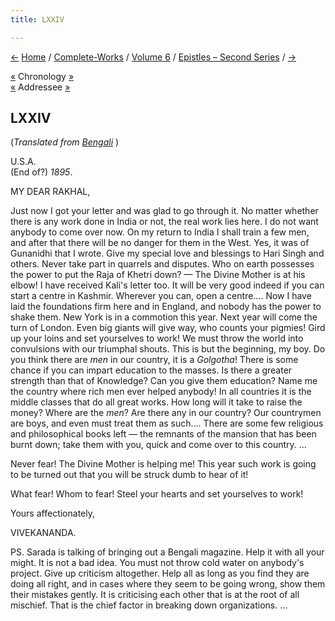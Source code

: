 ```yaml
---
title: LXXIV

---
```

<div>

[←](073_brother_disciples.htm) [Home](../../../index.htm) /
[Complete-Works](../../complete_works.htm) / [Volume
6](../volume_6_contents.htm) / [Epistles – Second
Series](epistles_second_series_contents.htm) / [→](075_shashi.htm)

  

[«](073_brother_disciples.htm) Chronology [»](075_shashi.htm)  
[«](071_rakhal.htm) Addressee [»](076_rakhal.htm)

## LXXIV

(*Translated from [Bengali](b7248e6074.pdf)* )

U.S.A.  
(End of?) *1895*.

MY DEAR RAKHAL,

Just now I got your letter and was glad to go through it. No matter
whether there is any work done in India or not, the real work lies here.
I do not want anybody to come over now. On my return to India I shall
train a few men, and after that there will be no danger for them in the
West. Yes, it was of Gunanidhi that I wrote. Give my special love and
blessings to Hari Singh and others. Never take part in quarrels and
disputes. Who on earth possesses the power to put the Raja of Khetri
down? — The Divine Mother is at his elbow! I have received Kali's letter
too. It will be very good indeed if you can start a centre in Kashmir.
Wherever you can, open a centre.... Now I have laid the foundations firm
here and in England, and nobody has the power to shake them. New York is
in a commotion this year. Next year will come the turn of London. Even
big giants will give way, who counts your pigmies! Gird up your loins
and set yourselves to work! We must throw the world into convulsions
with our triumphal shouts. This is but the beginning, my boy. Do you
think there are *men* in our country, it is a *Golgotha*! There is some
chance if you can impart education to the masses. Is there a greater
strength than that of Knowledge? Can you give them education? Name me
the country where rich men ever helped anybody! In all countries it is
the middle classes that do all great works. How long will it take to
raise the money? Where are the *men*? Are there any in our country? Our
countrymen are boys, and even must treat them as such.... There are some
few religious and philosophical books left — the remnants of the mansion
that has been burnt down; take them with you, quick and come over to
this country. ...

Never fear! The Divine Mother is helping me! This year such work is
going to be turned out that you will be struck dumb to hear of it!

What fear! Whom to fear! Steel your hearts and set yourselves to work! 

Yours affectionately,

VIVEKANANDA.

  
PS. Sarada is talking of bringing out a Bengali magazine. Help it with
all your might. It is not a bad idea. You must not throw cold water on
anybody's project. Give up criticism altogether. Help all as long as you
find they are doing all right, and in cases where they seem to be going
wrong, show them their mistakes gently. It is criticising each other
that is at the root of all mischief. That is the chief factor in
breaking down organizations. ...

</div>
